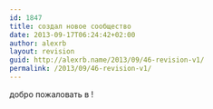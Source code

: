 ```yaml
---
id: 1847
title: создал новое сообщество
date: 2013-09-17T06:24:42+02:00
author: alexrb
layout: revision
guid: http://alexrb.name/2013/09/46-revision-v1/
permalink: /2013/09/46-revision-v1/
---
```

добро пожаловать в <lj comm="kiev_realty">!